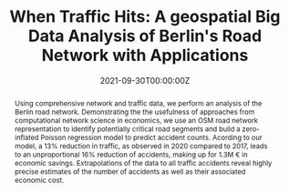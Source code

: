 ---
title: "When Traffic Hits: A geospatial Big Data Analysis of Berlin's Road Network with Applications"

# Authors
# If you created a profile for a user (e.g. the default `admin` user), write the username (folder name) here
# and it will be replaced with their full name and linked to their profile.
authors:
  - admin

# Author notes (optional)
# author_notes:
#   - 'Equal contribution'
#   - 'Equal contribution'

date: "2021-09-30T00:00:00Z"
doi: ""

# Schedule page publish date (NOT publication's date).
publishDate: "2021-09-30T00:00:00Z"

# Publication type.
# Accepts a single type but formatted as a YAML list (for Hugo requirements).
# Enter a publication type from the CSL standard.
publication_types: ['thesis']

# Publication name and optional abbreviated publication name.
# publication: ""
# publication_short: ""

abstract: "Using comprehensive network and traffic data, we perform an analysis of the Berlin road network. Demonstrating the the usefulness of approaches from computational network science in economics, we use an OSM road network representation to identify potentially critical road segments and build a zero-inflated Poisson regression model to predict accident counts. Acording to our model, a 13% reduction in traffic, as observed in 2020 compared to 2017, leads to an unproportional 16% reduction of accidents, making up for 1.3M € in economic savings. Extrapolations of the data to all traffic accidents reveal highly precise estimates of the number of accidents as well as their associated economic cost."

# Summary. An optional shortened abstract.
# summary: Lorem ipsum dolor sit amet, consectetur adipiscing elit. Duis posuere tellus ac convallis placerat. Proin tincidunt magna sed ex sollicitudin condimentum.

tags: ["network analasis", "traffic", "quantitative methods"]

# Display this page in the Featured widget?
featured: false

# Custom links (uncomment lines below)
# links:
# - name: Custom Link
#   url: http://example.org

url_pdf: 'uploads/when-traffic-hits.pdf'
# url_code: ''
# url_dataset: 
# url_poster: ''
# url_project: ''
# url_slides: ''
# url_source: ''
# url_video: ''

# Featured image
# To use, add an image named `featured.jpg/png` to your page's folder.
image:
  caption: 'Road network graphs detailing (a) betweenness, (b) closeness, and (c) straightness centrality of road network junctions.'
  focal_point: ''
  preview_only: false

# Associated Projects (optional).
#   Associate this publication with one or more of your projects.
#   Simply enter your project's folder or file name without extension.
#   E.g. `internal-project` references `content/project/internal-project/index.md`.
#   Otherwise, set `projects: []`.
projects: []

# Slides (optional).
#   Associate this publication with Markdown slides.
#   Simply enter your slide deck's filename without extension.
#   E.g. `slides: "example"` references `content/slides/example/index.md`.
#   Otherwise, set `slides: ""`.
slides: ""
---